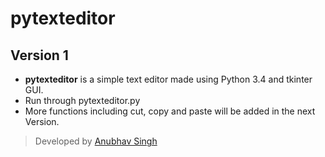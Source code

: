 # pytexteditor
## Version 1
- **pytexteditor** is a simple text editor made using Python 3.4 and tkinter GUI.
- Run through pytexteditor.py
- More functions including cut, copy and paste will be added in the next Version.
> Developed by [Anubhav Singh](https://github.com/annubv)
